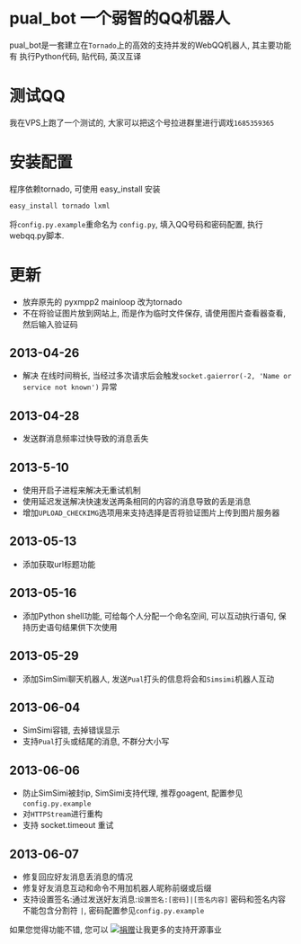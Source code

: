 # pual_bot 一个弱智的QQ机器人
pual_bot是一套建立在`Tornado`上的高效的支持并发的WebQQ机器人, 其主要功能有 执行Python代码, 贴代码, 英汉互译

# 测试QQ
我在VPS上跑了一个测试的, 大家可以把这个号拉进群里进行调戏`1685359365`

# 安装配置
程序依赖tornado, 可使用 easy_install 安装
```bash
easy_install tornado lxml
```

将`config.py.example`重命名为 `config.py`, 填入QQ号码和密码配置, 执行webqq.py脚本. 

# 更新
* 放弃原先的 pyxmpp2 mainloop 改为tornado
* 不在将验证图片放到网站上, 而是作为临时文件保存, 请使用图片查看器查看, 然后输入验证码

## 2013-04-26
* 解决 在线时间稍长, 当经过多次请求后会触发`socket.gaierror(-2, 'Name or service not known')` 异常

## 2013-04-28
* 发送群消息频率过快导致的消息丢失

## 2013-5-10
* 使用开启子进程来解决无重试机制
* 使用延迟发送解决快速发送两条相同的内容的消息导致的丢是消息
* 增加`UPLOAD_CHECKIMG`选项用来支持选择是否将验证图片上传到图片服务器

## 2013-05-13
* 添加获取url标题功能

## 2013-05-16
* 添加Python shell功能, 可给每个人分配一个命名空间, 可以互动执行语句, 保持历史语句结果供下次使用

## 2013-05-29
* 添加SimSimi聊天机器人, 发送`Pual`打头的信息将会和`Simsimi`机器人互动

## 2013-06-04
* SimSimi容错, 去掉错误显示
* 支持`Pual`打头或结尾的消息, 不群分大小写

## 2013-06-06
* 防止SimSimi被封ip, SimSimi支持代理, 推荐goagent, 配置参见`config.py.example`
* 对`HTTPStream`进行重构
* 支持 socket.timeout 重试

## 2013-06-07
* 修复回应好友消息丢消息的情况
* 修复好友消息互动和命令不用加机器人昵称前缀或后缀
* 支持设置签名:通过发送好友消息:`设置签名:[密码]|[签名内容]` 密码和签名内容不能包含分割符 `|`, 密码配置参见`config.py.example`

如果您觉得功能不错, 您可以 [![捐赠](https://img.alipay.com/sys/personalprod/style/mc/btn-index.png)](http://me.alipay.com/woodd)让我更多的支持开源事业
